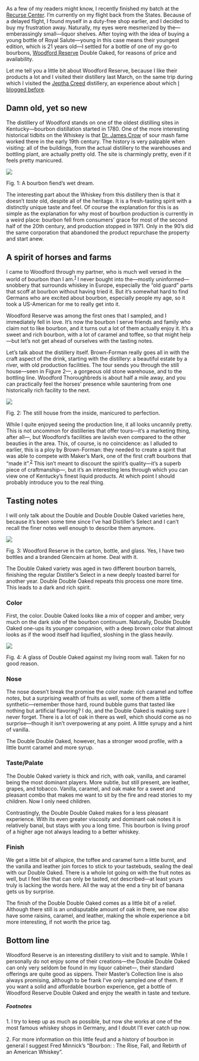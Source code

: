 As a few of my readers might know, I recently finished my batch at the
[Recurse Center](http://recurse.com/). I’m currently on my flight back from
the States. Because of a delayed flight, I found myself in a duty-free shop
earlier, and I decided to buy my frustration away. Naturally, my eyes were
mesmerized by the—emberassingly small—liquor shelves. After toying with the
idea of buying a young bottle of Royal Salute—young in this case means their
youngest edition, which is 21 years old—I settled for a bottle of one of my
go-to bourbons, [Woodford Reserve](https://www.woodfordreserve.com/) Double
Oaked, for reasons of price and availability.

Let me tell you a little bit about Woodford Reserve, because I like their
products a lot and I visited their distillery last March, on the same trip
during which I visited the [Jeptha Creed](http://jepthacreed.com/) distillery,
an experience about which [I blogged before](http://blog.veitheller.de/Jeptha_Creed,_or:_How_I_Learned_to_Love_Vodka.html).

## Damn old, yet so new

The distillery of Woodford stands on one of the oldest distilling sites in
Kentucky—bourbon distillation started in 1780. One of the more interesting
historical tidbits on the Whiskey is that [Dr. James Crow](https://en.wikipedia.org/wiki/Dr._James_C._Crow)
of sour mash fame worked there in the early 19th century. The history is
very palpable when visiting: all of the buildings, from the actual
distillery to the warehouses and bottling plant, are actually pretty old.
The site is charmingly pretty, even if it feels pretty manicured.

![](/assets/woodford_casks.jpeg)
<div class="figure-label">Fig. 1: A bourbon fiend’s wet dream.</div>

The interesting part about the Whiskey from this distillery then is that it
doesn’t *taste* old, despite all of the heritage. It is a fresh-tasting spirit
with a distinctly unique taste and feel. Of course the explanation for this is
as simple as the explanation for why most of bourbon production is currently in
a weird place: bourbon fell from consumers' grace for most of the second half of
the 20th century, and production stopped in 1971. Only in the 90’s did the same
corporation that abandoned the product repurchase the property and start anew.

## A spirit of horses and farms

I came to Woodford through my partner, who is much well versed in the world of
bourbon than I am.<sup><a href="#1">1</a></sup> I never bought into the—mostly
uninformed—snobbery that surrounds whiskey in Europe, especially the “old
guard” parts that scoff at bourbon without having tried it. But it’s somewhat
hard to find Germans who are excited about bourbon, especially people my age,
so it took a US-American for me to really get into it.

Woodford Reserve was among the first ones that I sampled, and I immediately
fell in love. It’s now the bourbon I serve friends and family who claim not to
like bourbon, and it turns out a lot of them actually enjoy it. It’s a sweet
and rich bourbon, with a lot of caramel and toffee, so that might help—but
let’s not get ahead of ourselves with the tasting notes.

Let’s talk about the distillery itself. Brown-Forman really goes all in with
the craft aspect of the drink, starting with the distillery: a beautiful
estate by a river, with old production facilities. The tour sends you through
the still house—seen in Figure 2—, a gorgeous old stone warehouse, and to the
bottling line. Woodford Thoroughbreds is about half a mile away, and you can
practically feel the horses’ presence while sauntering from one historically
rich facility to the next.

![](/assets/woodford_stills.jpeg)
<div class="figure-label">
  Fig. 2: The still house from the inside, manicured to perfection.
</div>

While I quite enjoyed seeing the production line, it all looks uncannily
pretty. This is not uncommon for distilleries that offer tours—it’s a
marketing thing, after all—, but Woodford’s facilities are lavish even compared
to the other beauties in the area. This, of course, is no coincidence: as I
alluded to earlier, this is a ploy by Brown-Forman: they needed to create a
spirit that was able to compete with Maker’s Mark, one of the first craft
bourbons that “made it”.<sup><a href="#2">2</a></sup>  This isn’t meant to
discount the spirit’s quality—it’s a superb piece of craftmanship—, but it’s
an interesting lens through which you can view one of Kentucky’s finest
liquid products. At which point I should probably introduce you to the real
thing.

## Tasting notes

I will only talk about the Double and Double Double Oaked varieties here,
because it’s been some time since I’ve had Distiller’s Select and I can’t
recall the finer notes well enough to describe them anymore.

![](/assets/woodford_bottles.png)
<div class="figure-label">
  Fig. 3: Woodford Reserve in the carton, bottle, and glass. Yes, I have two
  bottles and a branded Glencairn at home. Deal with it.
</div>

The Double Oaked variety was aged in two different bourbon barrels, finishing
the regular Distiller’s Select in a new deeply toasted barrel for another year.
Double Double Oaked repeats this process one more time. This leads to a dark
and rich spirit.

### Color

First, the color. Double Oaked looks like a mix of copper and amber, very much
on the dark side of the bourbon continuum. Naturally, Double Double Oaked
one-ups its younger companion, with a deep brown color that almost looks as if
the wood itself had liquified, sloshing in the glass heavily.

![](/assets/woodford_color.jpeg)
<div class="figure-label">
  Fig. 4: A glass of Double Oaked against my living room wall. Taken for no
  good reason.
</div>

### Nose

The nose doesn’t break the promise the color made: rich caramel and toffee
notes, but a surprising wealth of fruits as well, some of them a little
synthetic—remember those hard, round bubble gums that tasted like nothing but
artificial flavoring? I do, and the Double Oaked is making sure I never forget.
There is a lot of oak in there as well, which should come as no surprise—though
it isn’t overpowering at any point. A little syrupy and a hint of vanilla.

The Double Double Oaked, however, has a stronger wood profile, with a little
burnt caramel and more syrup.

### Taste/Palate

The Double Oaked variety is thick and rich, with oak, vanilla, and caramel
being the most dominant players. More subtle, but still present, are leather,
grapes, and tobacco. Vanilla, caramel, and oak make for a sweet and pleasant
combo that makes me want to sit by the fire and read stories to my children.
Now I only need children.

Contrastingly, the Double Double Oaked makes for a less pleasant experience.
With its even greater viscosity and dominant oak notes it is relatively banal,
but stays with you a long time. This bourbon is living proof of a higher age
not always leading to a better whiskey.

### Finish

We get a little bit of allspice, the toffee and caramel turn a little burnt,
and the vanilla and leather join forces to stick to your tastebuds, sealing
the deal with our Double Oaked. There is a whole lot going on with the fruit
notes as well, but I feel like that can only be tasted, not described—at least
yours truly is lacking the words here. All the way at the end a tiny bit of
banana gets us by surprise.

The finish of the Double Double Oaked comes as a little bit of a relief.
Although there still is an undisputable amount of oak in there, we now also
have some raisins, caramel, and leather, making the whole experience a bit more
interesting, if not worth the price tag.

## Bottom line

Woodford Reserve is an interesting distillery to visit and to sample. While I
personally do not enjoy some of their creations—the Double Double Oaked can
only very seldom be found in my liquor cabinet—, their standard offerings are
quite good as sippers. Their Master’s Collection line is also always promising,
although to be frank I’ve only sampled one of them. If you want a solid and
affordable bourbon experience, get a bottle of Woodford Reserve Double Oaked
and enjoy the wealth in taste and texture.

##### Footnotes

<span id="1">1.</span> I try to keep up as much as possible, but now she works
at one of the most famous whiskey shops in Germany, and I doubt I’ll ever catch
up now.

<span id="2">2.</span> For more information on this little feud and a history
of bourbon in general I suggest Fred Minnick’s “Bourbon: : The Rise, Fall, and
Rebirth of an American Whiskey”.
